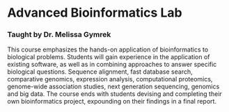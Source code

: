 # Advanced Bioinformatics Lab
### Taught by Dr. Melissa Gymrek

This course emphasizes the hands-on application of bioinformatics to biological problems. Students will gain experience in the application of existing software, as well as in combining approaches to answer specific biological questions. Sequence alignment, fast database search, comparative genomics, expression analysis, computational proteomics, genome-wide association studies, next generation sequencing, genomics and big data. The course ends with students devising and completing their own bioinformatics project, expounding on their findings in a final report.  

